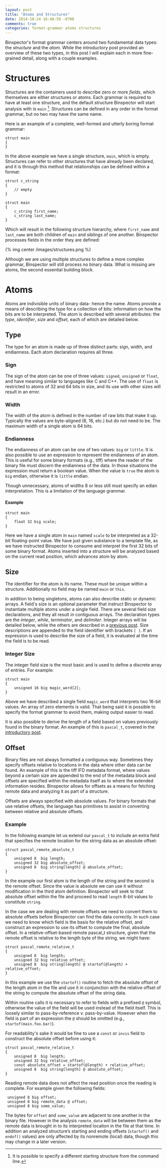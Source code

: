 ```yaml
---
layout: post
title: "Atoms and Structures"
date: 2014-10-24 16:48:59 -0700
comments: true
categories: format-grammar atoms structures
---
```


Binspector's format grammar centers around two fundamental data types: the _structure_ and the _atom_. While the introductory post provided an overview of these two types, in this post I will explain each in more fine-grained detail, along with a couple examples.

<!-- more -->

# Structures

Structures are the containers used to describe zero or more _fields_, which themselves are either structures or atoms. Each grammar is required to have at least one structure, and the default structure Binspector will start analysis with is `main` [^1]. Structures can be defined in any order in the format grammar, but no two may have the same name.

Here is an example of a complete, well-formed and utterly boring format grammar:

    struct main
    {
    }

In the above example we have a single structure, `main`, which is empty. Structures can refer to other structures that have already been declared, and it is through this method that relationships can be defined within a format:

    struct c_string
    {
        // empty
    }
    
    struct main
    {
        c_string first_name;
        c_string last_name;
    }

Which will result in the following structure hierarchy, where `first_name` and `last_name` are both children of `main` and siblings of one another. Binspector processes fields in the order they are defined:

{% img center /images/structures.png %}

Although we are using multiple structures to define a more complex grammar, Binspector will still process no binary data. What is missing are atoms, the second essential building block.

# Atoms

Atoms are indivisible units of binary data- hence the name. Atoms provide a means of describing the type for a collection of bits: information on how the bits are to be interpreted. The atom is described with several attributes: the _type_, _identifier_, _size_ and _offset_, each of which are detailed below.

## Type

The type for an atom is made up of three distinct parts: sign, width, and endianness. Each atom declaration requires all three.

### Sign

The sign of the atom can be one of three values: `signed`, `unsigned` or `float`, and have meaning similar to languages like C and C++. The use of `float` is restricted to atoms of 32 and 64 bits in size, and its use with other sizes will result in an error.

### Width

The width of the atom is defined in the number of raw bits that make it up. Typically the values are byte-aligned (8, 16, etc.) but do not need to be. The maximum width of a single atom is 64 bits.

### Endianness

The endianness of an atom can be one of two values: `big` or `little`. It is also possible to use an expression to represent the endianness of an atom. This is useful for some binary formats (e.g., tiff) where the reader of the binary file must discern the endianness of the data. In those situations the expression must return a boolean value. When the value is `true` the atom is `big` endian, otherwise it is `little` endian.

Though unnecessary, atoms of widths 8 or less still must specify an edian interpretation. This is a limitation of the language grammar.

#### Example

    struct main
    {
        float 32 big scale;
    }

Here we have a single atom in `main` named `scale` to be interpreted as a 32-bit floating-point value. We have just given substance to a template file, as we have instructed Binspector to consume and interpret the first 32 bits of some binary format. Atoms inserted into a structure will be analyzed based on the current read position, which advances atom by atom.

## Size

The identifier for the atom is its name. These must be unique within a structure. Additionally no field may be named `main` or `this`.

In addition to being singletons, atoms can also describe static or dynamic arrays. A field's size is an optional parameter that instruct Binspector to instantiate multiple atoms under a single field. There are several field size declarations, and they all result in contiguous arrays. The declaration types are the _integer_, _while_, _terminator_, and _delimiter_. Integer arrays will be detailed below, while the others are described in a [previous post][1]. Size descriptions are appended to the field idenitifier with brackets `[ ]`. If an expression is used to describe the size of a field, it is evaluated at the time the field is to be read.

### Integer Size

The integer field size is the most basic and is used to define a discrete array of entries. For example:

    struct main
    {
        unsigned 16 big magic_word[2];
    }

Above we have described a single field `magic_word` that interprets two 16-bit values. An array of zero elements is valid. That being said it is possible to specify the format grammar to avoid them, making output easier to read.

It is also possible to derive the length of a field based on values previously found in the binary format. An example of this is `pascal_t`, covered in the [introductory post][2].

## Offset

Binary files are not always formatted a contiguous way. Sometimes they specify offsets relative to locations in the data where other data can be found. An example of this is the tiff IFD metadata format, where values beyond a certain size are appended to the end of the metadata block and offsets are specified within the metadata itself as to where the extended information resides. Binspector allows for offsets as a means for fetching remote data and analyzing it as part of a structure.

Offsets are always specified with absolute values. For binary formats that use relative offsets, the language has primitives to assist in converting between relative and absolute offsets.

### Example

In the following example let us extend our `pascal_t` to include an extra field that specifies the remote location for the string data as an absolute offset:

    struct pascal_remote_absolute_t
    {
        unsigned 8  big length;
        unsigned 32 big absolute_offset;
        unsigned 8  big string[length] @ absolute_offset;
    }

In the example our first atom is the length of the string and the second is the remote offset. Since the value is absolute we can use it without modification in the third atom definition. Binspector will seek to that absolute offset within the file and proceed to read `length` 8-bit values to constitute `string`.

In the case we are dealing with remote offsets we need to convert them to absolute offsets before Binspector can find the data correctly. In such case we need to know which field is the basis for the relative offset, and construct an expression to use its offset to compute the final, absolute offset. In a relative-offset-based remote pascal_t structure, given that the remote offset is relative to the length byte of the string, we might have:

    struct pascal_remote_relative_t
    {
        unsigned 8  big length;
        unsigned 32 big relative_offset;
        unsigned 8  big string[length] @ startof(@length) + relative_offset;
    }

In this example we use the `startof()` routine to fetch the absolute offset of the length atom in the file and use it in conjunction with the relative offset of the string to compute the absolute offset of the string data.

Within routine calls it is necessary to refer to fields with a prefixed `@` symbol, otherwise the value of the field will be used instead of the field itself. This is loosely similar to pass-by-reference v. pass-by-value. However when the field is part of an expression the `@` should be omitted (e.g., `startof(main.foo.bar)`).

For readability's sake it would be fine to use a `const` or `invis` field to construct the absolute offset before using it:

    struct pascal_remote_relative_t
    {
        unsigned 8  big length;
        unsigned 32 big relative_offset;
        const absolute_offset = startof(@length) + relative_offset;
        unsigned 8  big string[length] @ absolute_offset;
    }

Reading remote data does not affect the read position once the reading is complete. For example given the following fields:

     unsigned 8 big offset;
     unsigned 8 big remote_data @ offset;
     unsigned 8 big some_value;

The bytes for `offset` and `some_value` are adjacent to one another in the binary file. However in the analysis `remote_data` will be between them as the remote data is brought in to its interpreted location in the file at that time. In addition an analyzed structure’s starting and ending offsets (`startof()` and `endof()` values) are only affected by its nonremote (local) data, though this may change in a later version.

[^1]: It is possible to specify a different starting structure from the command line.

[1]: /blog/2014/10/15/predicated-arrays/
[2]: /blog/2014/10/13/binspector-a-binary-format-analysis-tool/
